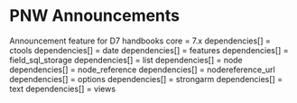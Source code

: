 PNW Announcements
=================

Announcement feature for D7 handbooks
core = 7.x
dependencies[] = ctools
dependencies[] = date
dependencies[] = features
dependencies[] = field_sql_storage
dependencies[] = list
dependencies[] = node
dependencies[] = node_reference
dependencies[] = nodereference_url
dependencies[] = options
dependencies[] = strongarm
dependencies[] = text
dependencies[] = views